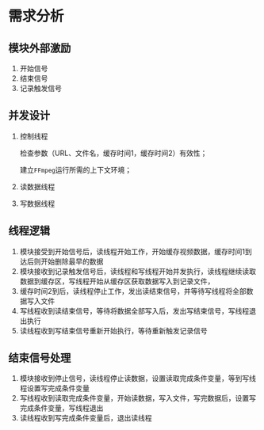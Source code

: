 # 需求分析

## 模块外部激励

1. 开始信号
2. 结束信号
3. 记录触发信号

##  并发设计

1. 控制线程

   检查参数（URL、文件名，缓存时间1，缓存时间2）有效性；

   建立`FFmpeg`运行所需的上下文环境；

2. 读数据线程

3. 写数据线程

## 线程逻辑

1. 模块接受到开始信号后，读线程开始工作，开始缓存视频数据，缓存时间1到达后则开始删除最早的数据
2. 模块接收到记录触发信号后，读线程和写线程开始并发执行，读线程继续读取数据到缓存区，写线程开始从缓存区获取数据写入到记录文件，
3. 缓存时间2到后，读线程停止工作，发出读结束信号，并等待写线程将全部数据写入文件
4. 写线程收到读结束信号，等待将数据全部写入后，发出写结束信号，写线程退出执行
5. 读线程收到写结束信号重新开始执行，等待重新触发记录信号

## 结束信号处理

1. 模块接收到停止信号，读线程停止读数据，设置读取完成条件变量，等到写线程设置写完成条件变量
2. 写线程收到读取完成条件变量，开始读数据，写入文件，写完数据后，设置写完成条件变量，写线程退出
3. 读线程收到写完成条件变量后，退出读线程

